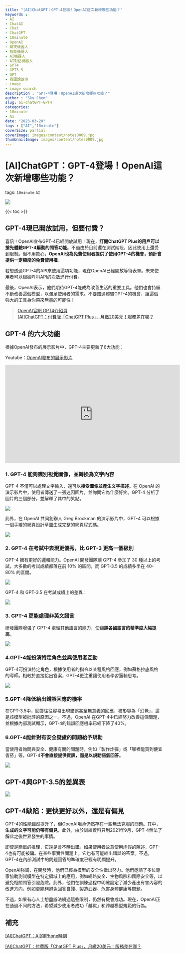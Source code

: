 ```yaml
---
title: "[AI]ChatGPT：GPT-4登場！OpenAI這次新增哪些功能？"
keywords :
- AI
- ChatAI
- Chat
- ChatGPT
- 10minute
- OpenAI
- 聊天機器人
- 智能機器人
- AI機器人
- AI對話機器人
- GPT4
- GPT3.5
- GPT
- 看圖說故事
- image
- image search 
description : "GPT-4登場！OpenAI這次新增哪些功能？"
author : "Sky Chen"
slug: ai-chatGPT-GPT4
categories:
- 10minute
- AI
date: "2023-03-20"
tags : ["AI","10minute"]
coverSize: partial
coverImage: images/content/notes0009.jpg
thumbnailImage: images/content/notes0009.jpg
---
```

<!--more-->

# [AI]ChatGPT：GPT-4登場！OpenAI這次新增哪些功能？
tags: `10minute` `AI` 

![]( /images/content/20230321001.png)

{{< toc >}}

## GPT-4現已開放試用，但要付費？

喜訊！OpenAI宣布GPT-4已經開放試用！現在，**訂閱ChatGPT Plus的用戶可以搶先體驗GPT-4驅動的問答功能**。不過由於目前還在測試階段，因此使用上還受到限制。但不用擔心，**OpenAI也為免費使用者提供了使用GPT-4的機會，預計會提供一定額度的免費使用權**。

若想透過GPT-4的API來使用這項功能，現在OpenAI已經開放等待表單。未來使用者可以根據呼叫API的次數進行付費。

最後，OpenAI表示，他們期待GPT-4能成為改善生活的重要工具。他們也會持續不斷改善這個模型，以滿足使用者的需求。不要錯過體驗GPT-4的機會，讓這個強大的工具為你帶來無盡的可能性！

>  [OpenAI官網 GPT4介紹頁](https://openai.com/research/gpt-4) </br>
>  [[AI]ChatGPT：付費版「ChatGPT Plus」，月繳20美元！服務差在哪？](https://vincent3054.github.io/post/10minute/ai-chatgpt-gptplus/)


## GPT-4 的六大功能

根據OpenAI發布的展示影片中，GPT-4主要更新了6大功能：

Youtube：[OpenAI發布的展示影片](https://youtu.be/outcGtbnMuQ)


<iframe width="560" height="315" src="https://www.youtube.com/embed/outcGtbnMuQ" title="YouTube video player" frameborder="0" allow="accelerometer; autoplay; clipboard-write; encrypted-media; gyroscope; picture-in-picture; web-share" allowfullscreen></iframe>

### 1. GPT-4 能夠識別視覺圖像，並轉換為文字內容

GPT-4 不僅可以處理文字輸入，還可以**接受圖像並產生文字描述**。在 OpenAI 的演示影片中，使用者傳送了一張迷因圖片，並詢問它為什麼好笑。GPT-4 分析了圖片的三個部分，並解釋了其中的笑點。

![]( /images/content/20230321002.png)


此外，在 OpenAI 共同創辦人 Greg Brockman 的演示影片中，GPT-4 可以根據一個手繪的網頁設計草圖生成完整的網頁程式碼。

![]( /images/content/20230321003.png)


### 2. GPT-4 在考試中表現更優秀，比 GPT-3 更高一個級別

GPT-4 擁有更好的邏輯能力。OpenAI 開發團隊讓 GPT-4 參加了 30 種以上的考試，大多數的考試成績都落在前 10% 的區間，而 GPT-3.5 的成績多半在 40-80% 的區間。

![]( /images/content/20230321004.png)

GPT-4 和 GPT-3.5 在考試成績上的差異：

![]( /images/content/20230321005.png)

### 3. GPT-4 更能處理非英文語言

研發團隊增強了 GPT-4 處理其他語言的能力，使翻**譯各國語言的精準度大幅提高**。

![]( /images/content/20230321006.png)

### 4.GPT-4能扮演特定角色並與使用者互動

GPT-4可扮演特定角色，根據使用者的指令以某種風格回應，例如蘇格拉底風格的導師。相較於直接給出答案，GPT-4更注重讓使用者學習邏輯思考。

![]( /images/content/20230321007.png)

### 5.GPT-4降低給出錯誤回應的機率

在GPT-3.5中，回答往往容易出現錯誤甚至無意義的回應，被形容為「幻覺」，這是該模型被批評的原因之一。不過，OpenAI 在GPT-4中已經努力改善這個問題，並根據內部測試顯示，GPT-4的錯誤回應機率已經下降了40%。

### 6.GPT-4能針對有安全疑慮的問題給予規勸

當使用者詢問與安全、健康有關的問題時，例如「製作炸彈」或「哪裡能買到便宜香菸」等，GPT-4**不會直接提供資訊，而是以規勸語氣回答**。

![]( /images/content/20230321008.png)


## GPT-4與GPT-3.5的差異表

![]( /images/content/20230317007.png)

## GPT-4缺陷：更快更好以外，還是有偏見

GPT-4的性能雖然提升了，但OpenAI坦承仍然存在一些無法克服的問題。其中，**生成的文字可能仍帶有偏見**，此外，由於訓練資料只到2021年9月，GPT-4無法了解此之後世界發生的事情。

即使是簡單的推理，它還是會不時出錯。如果使用者故意使用虛假的陳述，GPT-4也有可能被騙。在某些事實性問題上，它也有可能給出錯誤的答案。不過，GPT-4在內部測試中的問題回答的準確度已經有明顯提升。

OpenAI強調，在開發時，他們已經為模型的安全性做出努力。他們邀請了多位專家協助測試模型在特定領域上的應用，例如網路安全、生物風險和國際安全等，以避免相關問答引發危險。此外，他們在訓練過程中明確設定了減少產出有害內容的改進方向，例如更能夠避免回答自殘、製造武器、危害身體健康等問題。

不過，如果有心人士想盡辦法繞過這些限制，仍然有機會成功。現在，OpenAI正在通過不同的方法，希望減少使用者成功「越獄」和跨越模型規範的行為。

## 補充
[[AI]ChatGPT：AI的IPhone時刻](https://vincent3054.github.io/post/10minute/ai-chatgpt/)

[[AI]ChatGPT：付費版「ChatGPT Plus」，月繳20美元！服務差在哪？](https://vincent3054.github.io/post/10minute/ai-chatgpt-gptplus/)
